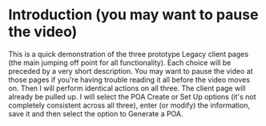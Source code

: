 # Introduction (you may want to pause the video)

This is a quick demonstration of the three prototype Legacy client pages (the main jumping off point for all functionality). Each choice will be preceded by a very short description. You may want to pause the video at those pages if you're having trouble reading it all before the video moves on. Then I will perform identical actions on all three. The client page will already be pulled up. I will select the POA Create or Set Up options (it's not completely consistent across all three), enter (or modify) the information, save it and then select the option to Generate a POA.
